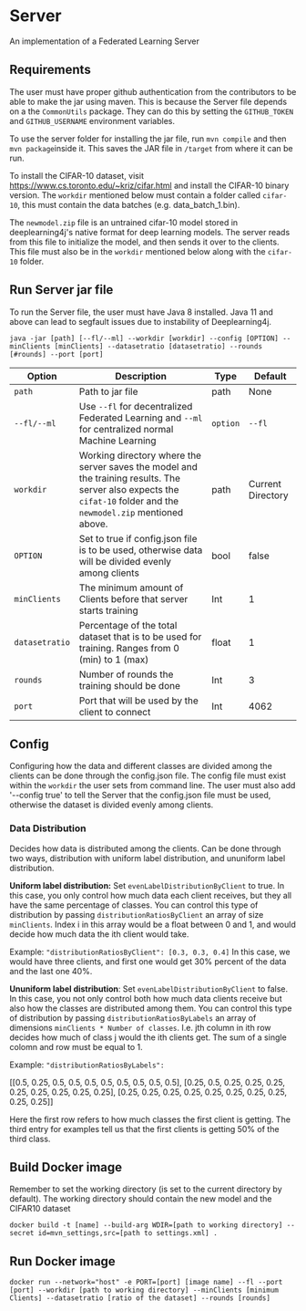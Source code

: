 # Server

An implementation of a Federated Learning Server

## Requirements
The user must have proper github authentication from the contributors to be able to make the jar using maven. This is because the Server file depends on a the `CommonUtils` package. They can do this by setting the `GITHUB_TOKEN` and `GITHUB_USERNAME` environment variables.

To use the server folder for installing the jar file, run `mvn compile` and then `mvn package`inside it. This saves the JAR file in `/target` from where it can be run.

To install the CIFAR-10 dataset, visit https://www.cs.toronto.edu/~kriz/cifar.html and install the CIFAR-10 binary version. The `workdir` mentioned below must contain a folder called `cifar-10`, this must contain the data batches (e.g. data_batch_1.bin).

The `newmodel.zip` file is an untrained cifar-10 model stored in deeplearning4j's native format for deep learning models. The server reads from this file to initialize the model, and then sends it over to the clients. This file must also be in the `workdir` mentioned below along with the `cifar-10` folder.

## Run Server jar file
To run the Server file, the user must have Java 8 installed. Java 11 and above can lead to segfault issues due to instability of Deeplearning4j.
```
java -jar [path] [--fl/--ml] --workdir [workdir] --config [OPTION] --minClients [minClients] --datasetratio [datasetratio] --rounds [#rounds] --port [port]
```


| Option | Description                                              | Type   | Default | 
|--------|----------------------------------------------------------|--------|---------|
| `path` | Path to jar file | path|  None 
| `--fl/--ml`   | Use `--fl` for decentralized Federated Learning and `--ml` for centralized normal Machine Learning| `option` | `--fl`  
| `workdir` | Working directory where the server saves the model and the training results. The server also expects the `cifat-10` folder and the `newmodel.zip` mentioned above. | path | Current Directory 
| `OPTION` | Set to true if config.json file is to be used, otherwise data will be divided evenly among clients | bool | false
| `minClients` | The minimum amount of Clients before that server starts training | Int | 1  
| `datasetratio`| Percentage of the total dataset that is to be used for training. Ranges from 0 (min) to 1 (max) | float | 1
| `rounds` | Number of rounds the training should be done | Int | 3
| `port` | Port that will be used by the client to connect | Int | 4062



## Config

Configuring how the data and different classes are divided among the clients can be done through the config.json file. The config file must exist within the `workdir` the user sets from command line. The user must also add '--config true' to tell the Server that the config.json file must be used, otherwise the dataset is divided evenly among clients.  

### Data Distribution
Decides how data is distributed among the clients. Can be done through two ways, distribution with uniform label distribution, and ununiform label distribution. 

**Uniform label distribution:** Set `evenLabelDistributionByClient` to true.  In this case, you only control how much data each client receives, but they all have the same percentage of classes. You can control this type of distribution by passing `distributionRatiosByClient` an array of size `minClients`. Index i in this array would be a float between 0 and 1, and would decide how much data the ith client would take. 

Example: `"distributionRatiosByClient": [0.3, 0.3, 0.4]` In this case, we would have three clients, and first one would get 30% percent of the data and the last one 40%.

**Ununiform label distribution**: Set `evenLabelDistributionByClient` to false. In this case, you not only control both how much data clients receive but also how the classes are distributed among them. You can control this type of distribution by passing `distributionRatiosByLabels` an array of dimensions `minClients * Number of classes`. I.e. jth column in ith row decides how much of class j would the ith clients get. The sum of a single colomn and row must be equal to 1. 

Example: `"distributionRatiosByLabels": `

 [[0.5, 0.25, 0.5, 0.5, 0.5, 0.5, 0.5, 0.5, 0.5, 0.5], 
				   [0.25, 0.5, 0.25, 0.25, 0.25, 0.25, 0.25, 0.25, 0.25, 0.25],
				   [0.25, 0.25, 0.25, 0.25, 0.25, 0.25, 0.25, 0.25, 0.25, 0.25]]

Here the first row refers to how much classes the first client is getting. The third entry for examples tell us that the first clients is getting 50% of the third class. 
## Build Docker image

Remember to set the working directory (is set to the current directory by default). The working directory should contain the new model and the CIFAR10 dataset

```
docker build -t [name] --build-arg WDIR=[path to working directory] --secret id=mvn_settings,src=[path to settings.xml] .
```

## Run Docker image

```
docker run --network="host" -e PORT=[port] [image name] --fl --port [port] --workdir [path to working directory] --minClients [minimum Clients] --datasetratio [ratio of the dataset] --rounds [rounds]
```

 



